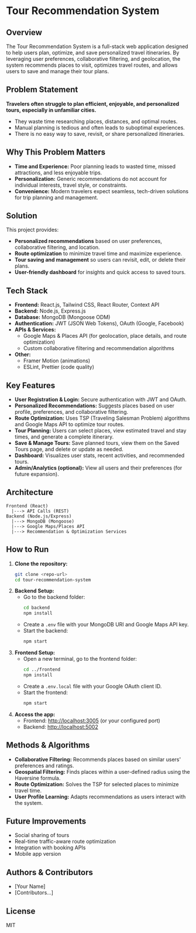 # Tour Recommendation System

## Overview
The Tour Recommendation System is a full-stack web application designed to help users plan, optimize, and save personalized travel itineraries. By leveraging user preferences, collaborative filtering, and geolocation, the system recommends places to visit, optimizes travel routes, and allows users to save and manage their tour plans.

## Problem Statement
**Travelers often struggle to plan efficient, enjoyable, and personalized tours, especially in unfamiliar cities.**
- They waste time researching places, distances, and optimal routes.
- Manual planning is tedious and often leads to suboptimal experiences.
- There is no easy way to save, revisit, or share personalized itineraries.

## Why This Problem Matters
- **Time and Experience:** Poor planning leads to wasted time, missed attractions, and less enjoyable trips.
- **Personalization:** Generic recommendations do not account for individual interests, travel style, or constraints.
- **Convenience:** Modern travelers expect seamless, tech-driven solutions for trip planning and management.

## Solution
This project provides:
- **Personalized recommendations** based on user preferences, collaborative filtering, and location.
- **Route optimization** to minimize travel time and maximize experience.
- **Tour saving and management** so users can revisit, edit, or delete their plans.
- **User-friendly dashboard** for insights and quick access to saved tours.

## Tech Stack
- **Frontend:** React.js, Tailwind CSS, React Router, Context API
- **Backend:** Node.js, Express.js
- **Database:** MongoDB (Mongoose ODM)
- **Authentication:** JWT (JSON Web Tokens), OAuth (Google, Facebook)
- **APIs & Services:**
  - Google Maps & Places API (for geolocation, place details, and route optimization)
  - Custom collaborative filtering and recommendation algorithms
- **Other:**
  - Framer Motion (animations)
  - ESLint, Prettier (code quality)

## Key Features
- **User Registration & Login:** Secure authentication with JWT and OAuth.
- **Personalized Recommendations:** Suggests places based on user profile, preferences, and collaborative filtering.
- **Route Optimization:** Uses TSP (Traveling Salesman Problem) algorithms and Google Maps API to optimize tour routes.
- **Tour Planning:** Users can select places, view estimated travel and stay times, and generate a complete itinerary.
- **Save & Manage Tours:** Save planned tours, view them on the Saved Tours page, and delete or update as needed.
- **Dashboard:** Visualizes user stats, recent activities, and recommended tours.
- **Admin/Analytics (optional):** View all users and their preferences (for future expansion).

## Architecture
```
Frontend (React)
  |---> API Calls (REST)
Backend (Node.js/Express)
  |---> MongoDB (Mongoose)
  |---> Google Maps/Places API
  |---> Recommendation & Optimization Services
```

## How to Run
1. **Clone the repository:**
   ```bash
   git clone <repo-url>
   cd tour-recommendation-system
   ```
2. **Backend Setup:**
   - Go to the backend folder:
     ```bash
     cd backend
     npm install
     ```
   - Create a `.env` file with your MongoDB URI and Google Maps API key.
   - Start the backend:
     ```bash
     npm start
     ```
3. **Frontend Setup:**
   - Open a new terminal, go to the frontend folder:
     ```bash
     cd ../frontend
     npm install
     ```
   - Create a `.env.local` file with your Google OAuth client ID.
   - Start the frontend:
     ```bash
     npm start
     ```
4. **Access the app:**
   - Frontend: [http://localhost:3005](http://localhost:3005) (or your configured port)
   - Backend: [http://localhost:5002](http://localhost:5002)

## Methods & Algorithms
- **Collaborative Filtering:** Recommends places based on similar users' preferences and ratings.
- **Geospatial Filtering:** Finds places within a user-defined radius using the Haversine formula.
- **Route Optimization:** Solves the TSP for selected places to minimize travel time.
- **User Profile Learning:** Adapts recommendations as users interact with the system.

## Future Improvements
- Social sharing of tours
- Real-time traffic-aware route optimization
- Integration with booking APIs
- Mobile app version

## Authors & Contributors
- [Your Name]
- [Contributors...]

## License
MIT 